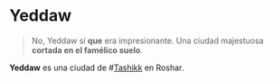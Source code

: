 # Yeddaw

> No, Yeddaw sí **que** era impresionante. Una ciudad majestuosa **cortada en el famélico suelo**.

**Yeddaw** es una ciudad de #[Tashikk](locations/tashikk) en Roshar.
